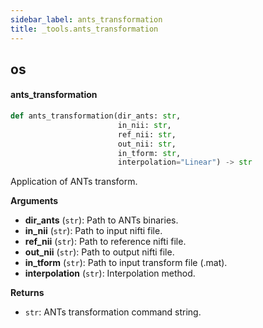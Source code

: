 ```yaml
---
sidebar_label: ants_transformation
title: _tools.ants_transformation
---
```


## os

#### ants\_transformation

```python
def ants_transformation(dir_ants: str,
                        in_nii: str,
                        ref_nii: str,
                        out_nii: str,
                        in_tform: str,
                        interpolation="Linear") -> str
```

Application of ANTs transform.

**Arguments**

* **dir_ants** (`str`): Path to ANTs binaries.
* **in_nii** (`str`): Path to input nifti file.
* **ref_nii** (`str`): Path to reference nifti file.
* **out_nii** (`str`): Path to output nifti file.
* **in_tform** (`str`): Path to input transform file (.mat).
* **interpolation** (`str`): Interpolation method.

**Returns**

* `str`: ANTs transformation command string.


